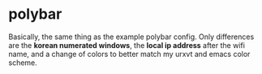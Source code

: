 # polybar
Basically, the same thing as the example polybar config. Only differences are the **korean numerated windows**, the **local ip address** after the wifi name, and a change of colors to better match my urxvt and emacs color scheme.
